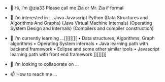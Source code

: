 - 👋 Hi, I’m @zia33  Please call me Zia or Mr. Zia if formal
- 👀 I’m interested in ... Java Javascript Python (Data Structures and Algorithms And Graphs) (Java Virtual Machine Internals) (Operating System Design and Internals)  (Compilers and compiler construction)

- 🌱 I’m currently learning ...[[[[[[[[
• Data structures, Algorithms, Graph algorithms
• Operating System internals
• Java learning path with backend framework
• Eclipse and some other similar tools
• Javascript learning path with front end framework
]]]]]]]]


- 💞️ I’m looking to collaborate on ...
- 📫 How to reach me ...

<!---
zia33/zia33 is a ✨ special ✨ repository because its `README.md` (this file) appears on your GitHub profile.
You can click the Preview link to take a look at your changes.
--->
